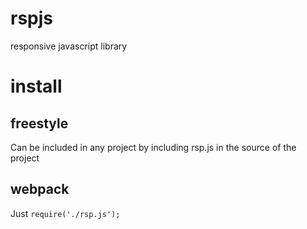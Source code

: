 # rspjs
responsive javascript library

# install

## freestyle
Can be included in any project by including rsp.js in the source of the project

## webpack

Just `require('./rsp.js');`

